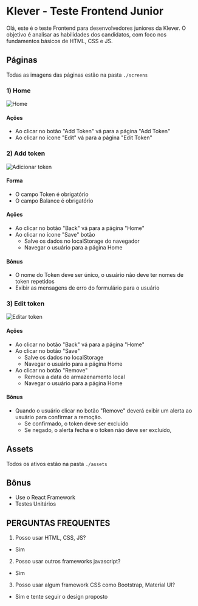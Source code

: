 # Klever - Teste Frontend Junior

Olá, este é o teste Frontend para desenvolvedores juniores da Klever. O objetivo é analisar as habilidades dos candidatos, com foco nos fundamentos básicos de HTML, CSS e JS.

## Páginas

Todas as imagens das páginas estão na pasta `./screens`

### 1) Home

![Home](https://github.com/klever-io/frontend-junior-test/blob/master/screens/Home.jpg)

#### Ações

- Ao clicar no botão "Add Token" vá para a página "Add Token"
- Ao clicar no ícone "Edit" vá para a página "Edit Token"

### 2) Add token

![Adicionar token](https://github.com/klever-io/frontend-junior-test/blob/master/screens/AddToken.jpg)

#### Forma

- O campo Token é obrigatório
- O campo Balance é obrigatório

#### Ações

- Ao clicar no botão "Back" vá para a página "Home"
- Ao clicar no ícone "Save" botão
  - Salve os dados no localStorage do navegador
  - Navegar o usuário para a página Home

#### Bônus

- O nome do Token deve ser único, o usuário não deve ter nomes de token repetidos
- Exibir as mensagens de erro do formulário para o usuário

### 3) Edit token

![Editar token](https://github.com/klever-io/frontend-junior-test/blob/master/screens/EditToken.jpg)

#### Ações

- Ao clicar no botão "Back" vá para a página "Home"
- Ao clicar no botão "Save"
  - Salve os dados no localStorage
  - Navegar o usuário para a página Home
- Ao clicar no botão "Remove"
  - Remova a data do armazenamento local
  - Navegar o usuário para a página Home

#### Bônus

- Quando o usuário clicar no botão "Remove" deverá exibir um alerta ao usuário para confirmar a remoção.
  - Se confirmado, o token deve ser excluído
  - Se negado, o alerta fecha e o token não deve ser excluído,

## Assets

Todos os ativos estão na pasta `./assets`

## Bônus

- Use o React Framework
- Testes Unitários

## PERGUNTAS FREQUENTES

1. Posso usar HTML, CSS, JS?

- Sim

2. Posso usar outros frameworks javascript?

- Sim

3. Posso usar algum framework CSS como Bootstrap, Material UI?

- Sim e tente seguir o design proposto

